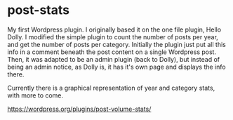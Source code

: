 # post-stats
My first Wordpress plugin. I originally based it on the one file plugin, Hello Dolly. I modified the simple plugin to count the number of posts per year, and get the number of posts per category. Initially the plugin just put all this info in a comment beneath the post content on a single Wordpress post. Then, it was adapted to be an admin plugin (back to Dolly), but instead of being an admin notice, as Dolly is, it has it's own page and displays the info there.

Currently there is a graphical representation of year and category stats, with more to come.

https://wordpress.org/plugins/post-volume-stats/
